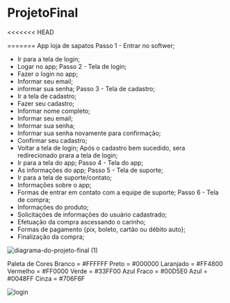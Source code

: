 # ProjetoFinal
<<<<<<< HEAD

=======
App     loja    de   sapatos
Passo 1 - Entrar no softwer;
- Ir para a tela de login;
- Logar no app;
Passo 2 - Tela de login;
- Fazer o login no app;
- Informar seu email;
- informar sua senha;
Passo 3 - Tela de cadastro;
- Ir a tela de cadastro;
- Fazer seu cadastro;
- Informar nome completo;
- Informar seu email;
- Informar sua senha;
- Informar sua senha novamente para confirmação;
- Confirmar seu cadastro;
- Voltar a tela de login;
Após o cadastro bem sucedido, sera redirecionado prara a tela de login;
- Ir para a tela do app;
Passo 4 - Tela do app;
- As informações do app;
Passo 5 - Tela de suporte;
- Ir para a tela de suporte/contato;
- Informações sobre o app;
- Formas de entrar em contato com a equipe de suporte;
Passo 6 - Tela de compra;
- Informações do produto;
- Solicitações de informações do usuário cadastrado;
- Efetuação da compra ascessando o carinho;
- Formas de pagamento {pix, boleto, cartão ou débito auto};
- Finalização da compra;

![diagrama-do-projeto-final (1)](https://user-images.githubusercontent.com/87446631/159142198-2964941f-e021-431c-bff7-0b60bdc2c342.png)

Paleta de Cores
Branco = #FFFFFF
Preto = #000000
Laranjado = #FF4800
Vermelho = #FF0000
Verde = #33FF00
Azul Fraco = #00D5E0
Azul = #0048FF
Cinza = #706F6F

![login](https://user-images.githubusercontent.com/87446631/159142486-d9169b02-eeb3-4286-aa61-91f23af96592.png)

